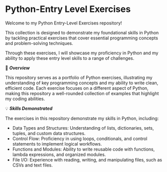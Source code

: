 # Python-Entry Level Exercises

Welcome to my Python Entry-Level Exercises repository! 

This collection is designed to demonstrate my foundational skills in Python by tackling practical exercises that cover essential programming concepts and problem-solving techniques. 

Through these exercises, I will showcase my proficiency in Python and my ability to apply these entry level skills to a range of challenges.

📖 ***Overview***

This repository serves as a portfolio of Python exercises, illustrating my understanding of key programming concepts and my ability to write clean, efficient code. Each exercise focuses on a different aspect of Python, making this repository a well-rounded collection of examples that highlight my coding abilities.

💡 ***Skills Demonstrated***

The exercises in this repository demonstrate my skills in Python, including:

- Data Types and Structures: Understanding of lists, dictionaries, sets, tuples, and custom data structures.
- Control Flow: Proficiency in using loops, conditionals, and control statements to implement logical workflows.
- Functions and Modules: Ability to write reusable code with functions, lambda expressions, and organized modules.
- File I/O: Experience with reading, writing, and manipulating files, such as CSVs and text files.

